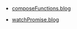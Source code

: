 * [composeFunctions.blog](composeFunctions.blog.html)

* [watchPromise.blog](watchPromise.blog.html)

